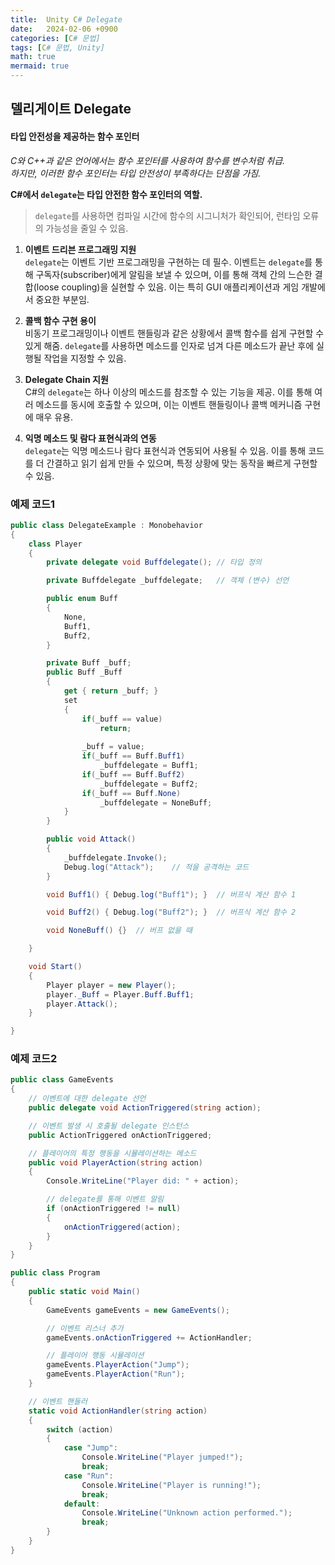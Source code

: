 ```yaml
---
title:  Unity C# Delegate
date:   2024-02-06 +0900
categories: [C# 문법]
tags: [C# 문법, Unity]
math: true
mermaid: true
---
```


## 델리게이트 Delegate

#### **타입 안전성을 제공하는 함수 포인터**

*C와 C++과 같은 언어에서는 함수 포인터를 사용하여 함수를 변수처럼 취급. <br>
 하지만, 이러한 함수 포인터는 타입 안전성이 부족하다는 단점을 가짐.*

**C#에서 `delegate`는 타입 안전한 함수 포인터의 역할.**

> `delegate`를 사용하면 컴파일 시간에 함수의 시그니처가 확인되어, 
> 런타임 오류의 가능성을 줄일 수 있음.

1. **이벤트 드리븐 프로그래밍 지원** <br>
    `delegate`는 이벤트 기반 프로그래밍을 구현하는 데 필수. 이벤트는 `delegate`를 통해 구독자(subscriber)에게 알림을 보낼 수 있으며, 이를 통해 객체 간의 느슨한 결합(loose coupling)을 실현할 수 있음. 이는 특히 GUI 애플리케이션과 게임 개발에서 중요한 부분임.

2. **콜백 함수 구현 용이** <br>
    비동기 프로그래밍이나 이벤트 핸들링과 같은 상황에서 콜백 함수를 쉽게 구현할 수 있게 해줌. `delegate`를 사용하면 메소드를 인자로 넘겨 다른 메소드가 끝난 후에 실행될 작업을 지정할 수 있음.
    
4. **Delegate Chain 지원** <br>
    C#의 `delegate`는 하나 이상의 메소드를 참조할 수 있는 기능을 제공. 이를 통해 여러 메소드를 동시에 호출할 수 있으며, 이는 이벤트 핸들링이나 콜백 메커니즘 구현에 매우 유용.
		
1. **익명 메소드 및 람다 표현식과의 연동** <br>
    `delegate`는 익명 메소드나 람다 표현식과 연동되어 사용될 수 있음. 이를 통해 코드를 더 간결하고 읽기 쉽게 만들 수 있으며, 특정 상황에 맞는 동작을 빠르게 구현할 수 있음.

### 예제 코드1

```csharp
public class DelegateExample : Monobehavior
{
	class Player
	{
		private delegate void Buffdelegate(); // 타입 정의

		private Buffdelegate _buffdelegate;   // 객체 (변수) 선언

		public enum Buff
		{
			None,
			Buff1,
			Buff2,
		}

		private Buff _buff;
		public Buff _Buff
		{
			get { return _buff; }
			set 
			{
				if(_buff == value)
					return;
				
				_buff = value;
				if(_buff == Buff.Buff1)
					_buffdelegate = Buff1;
				if(_buff == Buff.Buff2)
					_buffdelegate = Buff2;
				if(_buff == Buff.None)
					_buffdelegate = NoneBuff;
			}
		}

		public void Attack()
		{
			_buffdelegate.Invoke();
			Debug.log("Attack");    // 적을 공격하는 코드
		}

		void Buff1() { Debug.log("Buff1"); }  // 버프식 계산 함수 1

		void Buff2() { Debug.log("Buff2"); }  // 버프식 계산 함수 2

		void NoneBuff() {}  // 버프 없을 때

	}

	void Start()
	{
		Player player = new Player();
		player._Buff = Player.Buff.Buff1;
		player.Attack();
	}

}
```

### 예제 코드2

```csharp
public class GameEvents
{
    // 이벤트에 대한 delegate 선언
    public delegate void ActionTriggered(string action);

    // 이벤트 발생 시 호출될 delegate 인스턴스
    public ActionTriggered onActionTriggered;

    // 플레이어의 특정 행동을 시뮬레이션하는 메소드
    public void PlayerAction(string action)
    {
        Console.WriteLine("Player did: " + action);

        // delegate를 통해 이벤트 알림
        if (onActionTriggered != null)
        {
            onActionTriggered(action);
        }
    }
}

public class Program
{
    public static void Main()
    {
        GameEvents gameEvents = new GameEvents();

        // 이벤트 리스너 추가
        gameEvents.onActionTriggered += ActionHandler;

        // 플레이어 행동 시뮬레이션
        gameEvents.PlayerAction("Jump");
        gameEvents.PlayerAction("Run");
    }

    // 이벤트 핸들러
    static void ActionHandler(string action)
    {
        switch (action)
        {
            case "Jump":
                Console.WriteLine("Player jumped!");
                break;
            case "Run":
                Console.WriteLine("Player is running!");
                break;
            default:
                Console.WriteLine("Unknown action performed.");
                break;
        }
    }
}
```